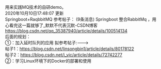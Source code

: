 用来实践MQ技术的自研demo。
</br>
2020年10月10日17:48:07 更新</br>
Springboot+RaqbbitMQ
参考帖子：
(9条消息) Springboot 整合RabbitMq ，用心看完这一篇就够了_默默不代表沉默-CSDN博客
https://blog.csdn.net/qq_35387940/article/details/100514134</br>
后面的规划：</br>
①：加入延时队列的应用
拟参考帖子:---></br>
帖子1：https://blog.csdn.net/linsongbin1/article/details/80178122</br>
帖子2：https://blog.csdn.net/i_vic/article/details/72742277</br>
②：学习Linux环境下的Docker的部署和使用
